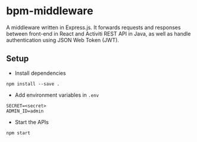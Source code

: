 # bpm-middleware

A middleware written in Express.js. It forwards requests and responses between front-end in React and Activiti REST API in Java, as well as handle authentication using JSON Web Token (JWT). 

## Setup

- Install dependencies

```
npm install --save .
```

- Add environment variables in `.env`

```
SECRET=<secret>
ADMIN_ID=admin
```

- Start the APIs

```
npm start
```